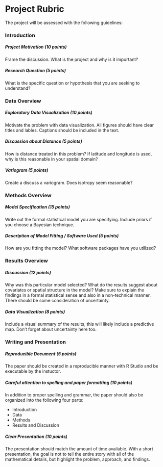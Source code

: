 Project Rubric
================

The project will be assessed with the following guidelines:

### Introduction

##### Project Motivation (10 points)

Frame the discussion. What is the project and why is it important?

##### Research Question (5 points)

What is the specific question or hypothesis that you are seeking to
understand?

### Data Overview

##### Exploratory Data Visualization (10 points)

Motivate the problem with data visualization. All figures should have
clear titles and lables. Captions should be included in the text.

##### Discussion about Distance (5 points)

How is distance treated in this problem? If latitude and longitude is
used, why is this reasonable in your spatial domain?

##### Variogram (5 points)

Create a discuss a variogram. Does isotropy seem reasonable?

### Methods Overview

##### Model Specification (15 points)

Write out the formal statistical model you are specifying. Include
priors if you choose a Bayesian technique.

##### Description of Model Fitting / Software Used (5 points)

How are you fitting the model? What software packages have you utilized?

### Results Overview

##### Discussion (12 points)

Why was this particular model selected? What do the results suggest
about covariates or spatial structure in the model? Make sure to explain
the findings in a formal statistical sense and also in a non-technical
manner. There should be some consideration of uncertainty.

##### Data Visualization (8 points)

Include a visual summary of the results, this will likely include a
predictive map. Don’t forget about uncertainty here too.

### Writing and Presentation

##### Reproducible Document (5 points)

The paper should be created in a reproducible manner with R Studio and
be executable by the instuctor.

##### Careful attention to spelling and paper formatting (10 points)

In addition to proper spelling and grammar, the paper should also be
organized into the following four parts:

  - Introduction
  - Data
  - Methods
  - Results and Discussion

##### Clear Presentation (10 points)

The presentation should match the amount of time available. With a short
presentation, the goal is not to tell the entire story with all of the
mathematical details, but highlight the problem, approach, and findings.
